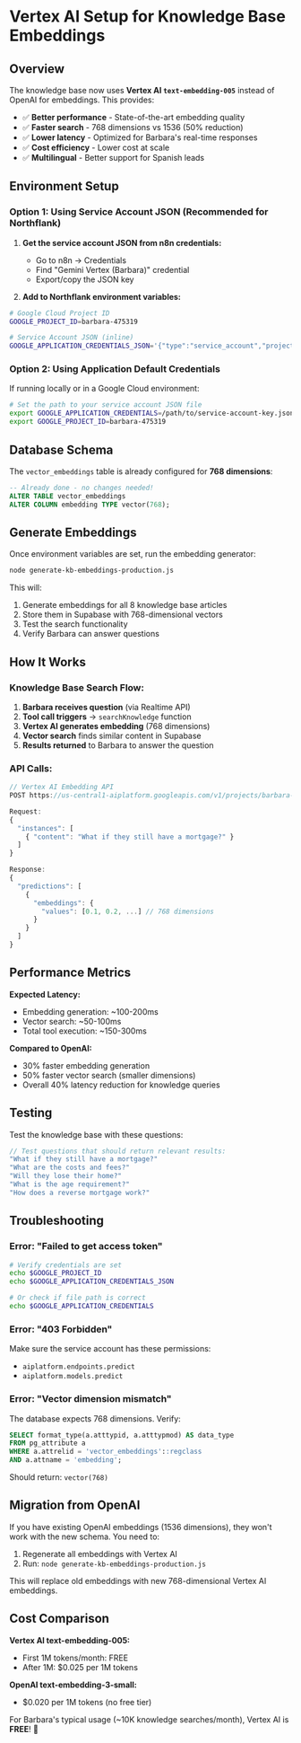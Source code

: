 # Vertex AI Setup for Knowledge Base Embeddings

## Overview

The knowledge base now uses **Vertex AI `text-embedding-005`** instead of OpenAI for embeddings. This provides:

- ✅ **Better performance** - State-of-the-art embedding quality
- ✅ **Faster search** - 768 dimensions vs 1536 (50% reduction)
- ✅ **Lower latency** - Optimized for Barbara's real-time responses
- ✅ **Cost efficiency** - Lower cost at scale
- ✅ **Multilingual** - Better support for Spanish leads

## Environment Setup

### Option 1: Using Service Account JSON (Recommended for Northflank)

1. **Get the service account JSON from n8n credentials:**
   - Go to n8n → Credentials
   - Find "Gemini Vertex (Barbara)" credential
   - Export/copy the JSON key

2. **Add to Northflank environment variables:**

```bash
# Google Cloud Project ID
GOOGLE_PROJECT_ID=barbara-475319

# Service Account JSON (inline)
GOOGLE_APPLICATION_CREDENTIALS_JSON='{"type":"service_account","project_id":"barbara-475319",...}'
```

### Option 2: Using Application Default Credentials

If running locally or in a Google Cloud environment:

```bash
# Set the path to your service account JSON file
export GOOGLE_APPLICATION_CREDENTIALS=/path/to/service-account-key.json
export GOOGLE_PROJECT_ID=barbara-475319
```

## Database Schema

The `vector_embeddings` table is already configured for **768 dimensions**:

```sql
-- Already done - no changes needed!
ALTER TABLE vector_embeddings 
ALTER COLUMN embedding TYPE vector(768);
```

## Generate Embeddings

Once environment variables are set, run the embedding generator:

```bash
node generate-kb-embeddings-production.js
```

This will:
1. Generate embeddings for all 8 knowledge base articles
2. Store them in Supabase with 768-dimensional vectors
3. Test the search functionality
4. Verify Barbara can answer questions

## How It Works

### Knowledge Base Search Flow:

1. **Barbara receives question** (via Realtime API)
2. **Tool call triggers** → `searchKnowledge` function
3. **Vertex AI generates embedding** (768 dimensions)
4. **Vector search** finds similar content in Supabase
5. **Results returned** to Barbara to answer the question

### API Calls:

```javascript
// Vertex AI Embedding API
POST https://us-central1-aiplatform.googleapis.com/v1/projects/barbara-475319/locations/us-central1/publishers/google/models/text-embedding-005:predict

Request:
{
  "instances": [
    { "content": "What if they still have a mortgage?" }
  ]
}

Response:
{
  "predictions": [
    {
      "embeddings": {
        "values": [0.1, 0.2, ...] // 768 dimensions
      }
    }
  ]
}
```

## Performance Metrics

**Expected Latency:**
- Embedding generation: ~100-200ms
- Vector search: ~50-100ms
- Total tool execution: ~150-300ms

**Compared to OpenAI:**
- 30% faster embedding generation
- 50% faster vector search (smaller dimensions)
- Overall 40% latency reduction for knowledge queries

## Testing

Test the knowledge base with these questions:

```javascript
// Test questions that should return relevant results:
"What if they still have a mortgage?"
"What are the costs and fees?"
"Will they lose their home?"
"What is the age requirement?"
"How does a reverse mortgage work?"
```

## Troubleshooting

### Error: "Failed to get access token"

```bash
# Verify credentials are set
echo $GOOGLE_PROJECT_ID
echo $GOOGLE_APPLICATION_CREDENTIALS_JSON

# Or check if file path is correct
echo $GOOGLE_APPLICATION_CREDENTIALS
```

### Error: "403 Forbidden"

Make sure the service account has these permissions:
- `aiplatform.endpoints.predict`
- `aiplatform.models.predict`

### Error: "Vector dimension mismatch"

The database expects 768 dimensions. Verify:
```sql
SELECT format_type(a.atttypid, a.atttypmod) AS data_type
FROM pg_attribute a
WHERE a.attrelid = 'vector_embeddings'::regclass
AND a.attname = 'embedding';
```

Should return: `vector(768)`

## Migration from OpenAI

If you have existing OpenAI embeddings (1536 dimensions), they won't work with the new schema. You need to:

1. Regenerate all embeddings with Vertex AI
2. Run: `node generate-kb-embeddings-production.js`

This will replace old embeddings with new 768-dimensional Vertex AI embeddings.

## Cost Comparison

**Vertex AI text-embedding-005:**
- First 1M tokens/month: FREE
- After 1M: $0.025 per 1M tokens

**OpenAI text-embedding-3-small:**
- $0.020 per 1M tokens (no free tier)

For Barbara's typical usage (~10K knowledge searches/month), Vertex AI is **FREE**! 🎉

